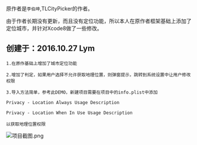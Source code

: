 原作者是`李伯坤`,TLCityPicker的作者。

由于作者长期没有更新，而且没有定位功能，所以本人在原作者框架基础上添加了定位城市，并针对Xcode8做了一些修改。



创建于：2016.10.27 Lym
---
    1.在原作基础上增加了城市定位功能

    2.增加了判定，如果用户选择不允许获取地理位置，则弹窗提示，跳转到系统设置中让用户修改权限

    3.导入方法简单，参考此DEMO，新建项目需要在项目中的info.plist中添加

    Privacy - Location Always Usage Description

    Privacy - Location When In Use Usage Description

    以获取地理位置权限
    
![项目截图.png](http://upload-images.jianshu.io/upload_images/2024647-3e3ed82be67b3d4b.png?imageMogr2/auto-orient/strip%7CimageView2/2/w/1240)
